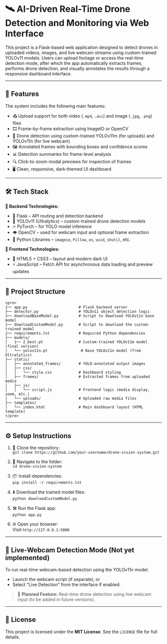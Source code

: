 # 🛰️ AI-Driven Real-Time Drone Detection and Monitoring via Web Interface

This project is a Flask-based web application designed to detect drones in uploaded videos, images, and live webcam streams using custom-trained YOLOv11 models. Users can upload footage or access the real-time detection mode, after which the app automatically extracts frames, performs drone detection, and visually annotates the results through a responsive dashboard interface.

---

## 🚀 Features

The system includes the following main features:

* 📤 Upload support for both video (`.mp4`, `.avi`) and image (`.jpg`, `.png`) files
* 🎞️ Frame-by-frame extraction using ImageIO or OpenCV
* 🎯 Drone detection using custom-trained YOLOv11m (for uploads) and YOLOv11n (for live webcam)
* 🖼️ Annotated frames with bounding boxes and confidence scores
* 📊 Detection summaries for frame-level analysis
* 🔍 Click-to-zoom modal previews for inspection of frames
* 🖥️ Clean, responsive, dark-themed UI dashboard

---

## 🛠️ Tech Stack

**🔧 Backend Technologies:**

* 🧪 Flask – API routing and detection backend
* 🤖 YOLOv11 (Ultralytics) – custom-trained drone detection models
* 🔥 PyTorch – for YOLO model inference
* 👁️ OpenCV – used for webcam input and optional frame extraction
* 🐍 Python Libraries – `imageio`, `Pillow`, `os`, `uuid`, `shutil`, etc.

**🎨 Frontend Technologies:**

* 🧱 HTML5 + CSS3 – layout and modern dark UI
* ⚡ JavaScript – Fetch API for asynchronous data loading and preview updates

---

## 📁 Project Structure
```
<pre>
├── app.py                       # Flask backend server
├── detector.py                  # YOLOv11 object detection logic
├── downloadBaseModel.py         # Script to download YOLOv11n base model
├── downloadCustomModel.py       # Script to download the custom-trained model
├── requirements.txt             # Required Python dependencies
├── models/
│   ├── 2_best.pt                # Custom-trained YOLOv11m model (final version)
│   └── yolov11n.pt               # Base YOLOv11n model (from Ultralytics)
├── static/
│   ├── annotated_frames/        # YOLO-annotated output images
│   ├── css/
│   │   └── style.css            # Dashboard styling
│   ├── frames/                  # Extracted frames from uploaded media
│   ├── js/
│   │   └── script.js            # Frontend logic (media display, zoom, etc.)
│   └── uploads/                 # Uploaded raw media files
├── templates/
│   └── index.html               # Main dashboard layout (HTML template)
</pre>
```

---

## ⚙️ Setup Instructions

1. 🧩 Clone the repository:  
   `git clone https://github.com/your-username/drone-vision-system.git`

2. 📁 Navigate to the folder:  
   `cd drone-vision-system`

3. 📦 Install dependencies:  
   `pip install -r requirements.txt`

4. ⬇️ Download the trained model files:  
   `python downloadCustomModel.py`

5. 🛠️ Run the Flask app:  
   `python app.py`

6. 🌐 Open your browser:  
   Visit `http://127.0.0.1:5000`

---

## 📸 Live-Webcam Detection Mode (Not yet implemented)

To run real-time webcam-based detection using the YOLOv11n model:
- Launch the webcam script (if separate), or
- Select “Live Detection” from the interface if enabled.
  
> 🔧 **Planned Feature:** Real-time drone detection using live webcam input (to be added in future versions).

---

## 📜 License

This project is licensed under the **MIT License**. See the `LICENSE` file for full details.

